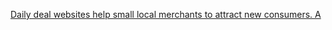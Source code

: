 
[Daily deal websites help small local merchants to attract new consumers. A](obsidian://booknote?type=annotation&book=%E5%AE%9E%E8%AF%81/Post-purchse%20regret/Group%20Buying/Subramanian_Rao_2016_Leveraging%20experienced%20consumers%20to%20attract%20new%20consumers.pdf&id=62154f88-ed26-995c-66da-e0727bc3b51b&page=2&rect=81.690,522.171,416.451,551.098)
